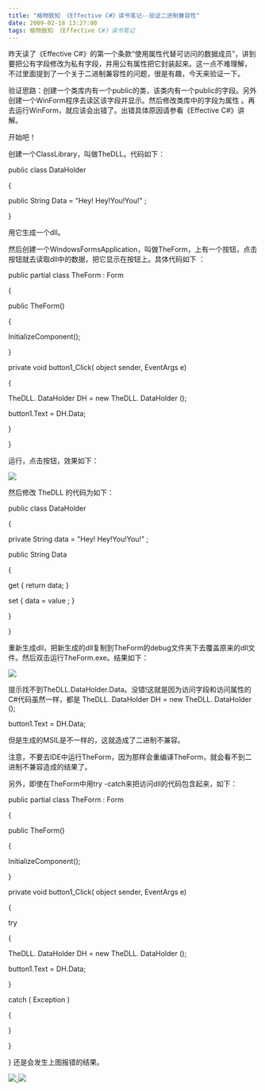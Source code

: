 ```yaml
---
title: "格物致知 《Effective C#》读书笔记--验证二进制兼容性"
date: 2009-02-18 13:27:00
tags: 格物致知 《Effective C#》读书笔记
---
```

昨天读了《Effective C#》的第一个条款“使用属性代替可访问的数据成员”，讲到要把公有字段修改为私有字段，并用公有属性把它封装起来。这一点不难理解，
不过里面提到了一个关于二进制兼容性的问题，很是有趣，今天来验证一下。

验证思路：创建一个类库内有一个public的类，该类内有一个public的字段。另外创建一个WinForm程序去读区该字段并显示。然后修改类库中的字段为属性
。再去运行WinForm，就应该会出错了。出错具体原因请参看《Effective C#》讲解。

开始吧！

创建一个ClassLibrary，叫做TheDLL。代码如下：

public  class  DataHolder

{

public  String  Data =  "Hey! Hey!You!You!"  ;

}

用它生成一个dll。

然后创建一个WindowsFormsApplication，叫做TheForm，上有一个按钮，点击按钮就去读取dll中的数据，把它显示在按钮上。具体代码如下
：

public  partial  class  TheForm  :  Form

{

public  TheForm()

{

InitializeComponent();

}

private  void  button1_Click(  object  sender,  EventArgs  e)

{

TheDLL.  DataHolder  DH =  new  TheDLL.  DataHolder  ();

button1.Text = DH.Data;

}

}

运行，点击按钮，效果如下：

![](https://p-blog.csdn.net/images/p_blog_csdn_net/cuipengfei1/EntryImages/20090218/2009-02-18_13-07-45.jpg)

然后修改  TheDLL  的代码为如下：

public  class  DataHolder

{

private  String  data =  "Hey! Hey!You!You!"  ;

public  String  Data

{

get  {  return  data; }

set  { data =  value  ; }

}

}

重新生成dll，把新生成的dll复制到TheForm的debug文件夹下去覆盖原来的dll文件。然后双击运行TheForm.exe。结果如下：

![](https://p-blog.csdn.net/images/p_blog_csdn_net/cuipengfei1/EntryImages/20090218/2009-02-18_13-11-29.jpg)

提示找不到TheDLL.DataHolder.Data。没错!这就是因为访问字段和访问属性的C#代码虽然一样，都是  TheDLL.  DataHolder
DH =  new  TheDLL.  DataHolder  ();

button1.Text = DH.Data;

但是生成的MSIL是不一样的，这就造成了二进制不兼容。

注意，不要去IDE中运行TheForm，因为那样会重编译TheForm，就会看不到二进制不兼容造成的结果了。

另外，即使在TheForm中用try -catch来把访问dll的代码包含起来，如下：

public  partial  class  TheForm  :  Form

{

public  TheForm()

{

InitializeComponent();

}

private  void  button1_Click(  object  sender,  EventArgs  e)

{

try

{

TheDLL.  DataHolder  DH =  new  TheDLL.  DataHolder  ();

button1.Text = DH.Data;

}

catch  (  Exception  )

{

}

}

}  还是会发生上图报错的结果。



[ ![](https://profile.csdnimg.cn/5/2/5/3_cuipengfei1)
![](https://g.csdnimg.cn/static/user-reg-year/1x/11.png)
](https://blog.csdn.net/cuipengfei1)




